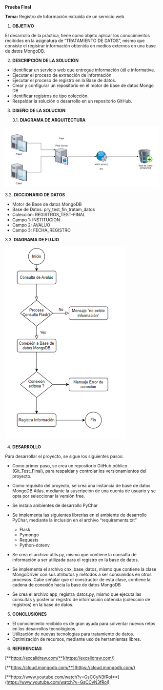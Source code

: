 **Prueba Final**

**Tema:** Registro de Información extraída de un servicio web

1. **OBJETIVO**

El desarrollo de la práctica, tiene como objeto aplicar los conocimientos recibidos en la asignatura de “TRATAMIENTO DE DATOS”, mismo que consiste el registrar información obtenida en medios externos en una base de datos MongoDB.

2. **DESCRIPCIÓN DE LA SOLUCIÓN**

- Identificar un servicio web que entregue información útil e informativa.
- Ejecutar el proceso de extracción de información
- Ejecutar el proceso de registro en la Base de datos.
- Crear y configurar un repositorio en el motor de base de datos Mongo DB
- Identificar registros de tipo colección.
- Respaldar la solución o desarrollo en un repositorio GitHub.

3. **DISEÑO DE LA SOLUCION**

    3.1. **DIAGRAMA DE ARQUITECTURA**

![arquitectura.PNG](Graficos%2Farquitectura.PNG)


3.2. **DICCIONARIO DE DATOS**
- Motor de Base de datos MongoDB
- Base de Datos: pry\_test\_fin\_tratam\_datos
- Colección: REGISTROS_TEST-FINAL
- Campo 1: INSTITUCION
- Campo 2: AVALUO
- Campo 3: FECHA\_REGISTRO

3.3. **DIAGRAMA DE FLUJO**

![Diagrama_Flujo.PNG](Graficos%2FDiagrama_Flujo.PNG)

4. **DESARROLLO**

Para desarrollar el proyecto, se sigue los siguientes pasos:

- Como primer paso, se crea un repositorio GitHub público (Git\_Test\_Final), para respaldar y controlar los versionamientos del proyecto.
- Como requisito del proyecto, se crea una instancia de base de datos MongoDB Atlas, mediante la suscripción de una cuenta de usuario y se opta por seleccionar la versión free.
- Se instala ambientes de desarrollo PyChar
- Se implementa las siguientes librerías en el ambiente de desarrollo PyChar, mediante la inclusión en el archivo “requirements.txt”
  - Flask
  - Pymongo
  - Requests
  - Python-dotenv

- Se crea el archivo utils.py, mismo que contiene la consulta de información a ser utilizada para el registro en la base de datos.
- Se implementa el archivo cnx\_base\_datos, mismo que contiene la clase MongoDriver con sus atributos y métodos a ser consumidos en otros procesos. Cabe señalar que el constructor de esta clase, contiene la cadena de conexión hacia la base de datos MongoDB
- Se crea el archivo app\_registra\_datos.py, mismo que ejecuta las consultas y posterior registro de información obtenida (colección de registros) en la base de datos.

5. **CONCLUSIONES**

- El conocimiento recibido es de gran ayuda para solventar nuevos retos en los desarrollos tecnológicos.
- Utilización de nuevas tecnologías para tratamiento de datos.
- Optimización de recursos, mediante uso de herramientas libres.

6. **REFERENCIAS**

[**https://excalidraw.com/**](https://excalidraw.com/)

[**https://cloud.mongodb.com/**](https://cloud.mongodb.com/)

[**https://www.youtube.com/watch?v=GsCCyN3fRoI**](https://www.youtube.com/watch?v=GsCCyN3fRoI)





